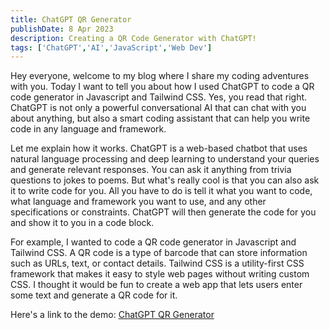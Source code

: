 ```yaml
---
title: ChatGPT QR Generator
publishDate: 8 Apr 2023
description: Creating a QR Code Generator with ChatGPT!
tags: ['ChatGPT','AI','JavaScript','Web Dev']
---
```


Hey everyone, welcome to my blog where I share my coding adventures with you. Today I want to tell you about how I used ChatGPT to code a QR code generator in Javascript and Tailwind CSS. Yes, you read that right. ChatGPT is not only a powerful conversational AI that can chat with you about anything, but also a smart coding assistant that can help you write code in any language and framework.

Let me explain how it works. ChatGPT is a web-based chatbot that uses natural language processing and deep learning to understand your queries and generate relevant responses. You can ask it anything from trivia questions to jokes to poems. But what's really cool is that you can also ask it to write code for you. All you have to do is tell it what you want to code, what language and framework you want to use, and any other specifications or constraints. ChatGPT will then generate the code for you and show it to you in a code block.

For example, I wanted to code a QR code generator in Javascript and Tailwind CSS. A QR code is a type of barcode that can store information such as URLs, text, or contact details. Tailwind CSS is a utility-first CSS framework that makes it easy to style web pages without writing custom CSS. I thought it would be fun to create a web app that lets users enter some text and generate a QR code for it.

Here's a link to the demo:
[ChatGPT QR Generator](gpt-qr.html)